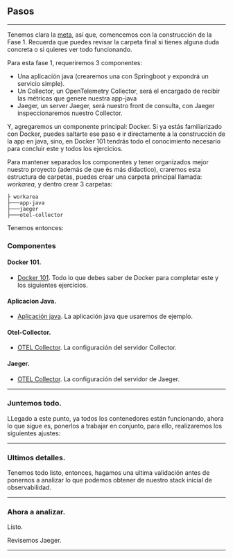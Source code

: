 
## Pasos
-------
Tenemos clara la <a href="../Readme.md">meta</a>, así que, comencemos con la construcción de la Fase 1.
Recuerda que puedes revisar la carpeta final si tienes alguna duda concreta o si quieres ver todo funcionando.

Para esta fase 1, requeriremos 3 componentes:

* Una aplicación java (crearemos una con Springboot y expondrá un servicio simple).
* Un Collector, un OpenTelemetry Collector, será el encargado de recibir las métricas que genere nuestra app-java
* Jaeger, un server Jaeger, será nuestro front de consulta, con Jaeger inspeccionaremos nuestro Collector.

Y, agregaremos un componente principal: Docker.
Si ya estás familiarizado con Docker, puedes saltarte ese paso e ir directamente a la construcción de la app en java, 
sino, en Docker 101 tendrás todo el conocimiento necesario para concluir este y todos los ejercicios.

Para mantener separados los componentes y tener organizados mejor nuestro proyecto (además de que és más didactico),
craremos esta estructura de carpetas, puedes crear una carpeta principal llamada: *workarea*, y dentro crear 3 carpetas:
```shell
├ workarea
├───app-java
├───jaeger
├───otel-collector
```

Tenemos entonces:

### Componentes

#### Docker 101.
* <a href="componentes/Docker.md">Docker 101</a>. Todo lo que debes saber de Docker para completar este y los siguientes ejercicios.
#### Aplicacion Java.
* <a href="componentes/Java.md">Aplicación java</a>. La aplicación java que usaremos de ejemplo.
#### Otel-Collector.
* <a href="componentes/OtelCollector.md">OTEL Collector</a>. La configuración del servidor Collector.
#### Jaeger.
* <a href="componentes/Jaeger.md">OTEL Collector</a>. La configuración del servidor de Jaeger.
-------

### Juntemos todo.

LLegado a este punto, ya todos los contenedores están funcionando, ahora lo que sigue es, ponerlos a trabajar en conjunto, para ello, realizaremos los siguientes ajustes:

-------

### Ultimos detalles.

Tenemos todo listo, entonces, hagamos una ultima validación antes de ponernos a analizar lo que podemos obtener de nuestro stack inicial de observabilidad.

-------

### Ahora a analizar.
Listo.

Revisemos Jaeger.

-------

